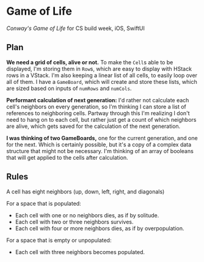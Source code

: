 # Game of Life

*Conway's Game of Life* for CS build week, iOS, SwiftUI

## Plan

**We need a grid of cells, alive or not.** To make the `Cell`s able to be displayed, I'm storing them in `Row`s, which are easy to display with HStack rows in a VStack. I'm also keeping a linear list of all cells, to easily loop over all of them. I have a `GameBoard`, which will create and store these lists, which are sized based on inputs of `numRows` and `numCols`.

**Performant calculation of next generation:** I'd rather not calculate each cell's neighbors on every generation, so I'm thinking I can store a list of references to neighboring cells. Partway through this I'm realizing I don't need to hang on to each cell, but rather just get a count of which neighbors are alive, which gets saved for the calculation of the next generation.

**I was thinking of two GameBoards,** one for the current generation, and one for the next. Which is certainly possible, but it's a copy of a complex data structure that might not be necessary. I'm thinking of an array of booleans that will get applied to the cells after calculation.

## Rules

A cell has eight neighbors (up, down, left, right, and diagonals)

For a space that is populated:

* Each cell with one or no neighbors dies, as if by solitude.
* Each cell with two or three neighbors survives.
* Each cell with four or more neighbors dies, as if by overpopulation.

For a space that is empty or unpopulated:

* Each cell with three neighbors becomes populated.
